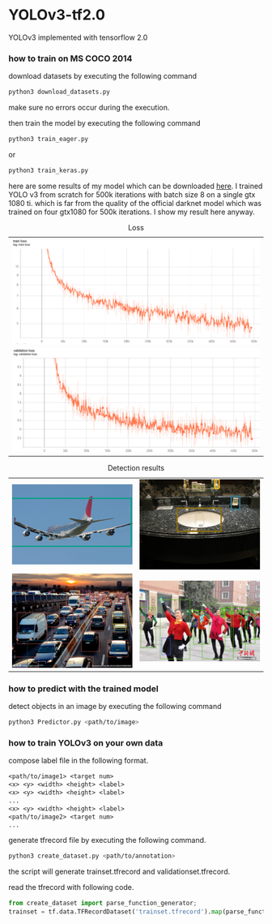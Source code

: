 # YOLOv3-tf2.0

YOLOv3 implemented with tensorflow 2.0

### how to train on MS COCO 2014

download datasets by executing the following command

```Bash
python3 download_datasets.py
```

make sure no errors occur during the execution.

then train the model by executing the following command

```Bash
python3 train_eager.py
```
or
```Bash
python3 train_keras.py
```

here are some results of my model which can be downloaded [here](#). I trained YOLO v3 from scratch for 500k iterations with batch size 8 on a single gtx 1080 ti. which is far from the quality of the official darknet model which was trained on four gtx1080 for 500k iterations. I show my result here anyway.

<p align="center">
  <table>  
    <caption>Loss</caption>
    <tr><td><img src="pics/train_loss.png" alt="train loss" width="800" /></td></tr>
    <tr><td><img src="pics/validation_loss.png" alt="validation loss" width="800" /></td></tr>
  </table>
</p>
<p align="center">
 <table>
    <caption>Detection results</caption>
    <tr>
      <td><img src="pics/detection1.png" width="400" /></td>
      <td><img src="pics/detection2.png" width="400" /></td>
    </tr>
    <tr>
      <td><img src="pics/detection3.png" width="400" /></td>
      <td><img src="pics/detection4.png" width="400" /></td>
    </tr>
  </table>
</p>

### how to predict with the trained model

detect objects in an image by executing the following command

```bash
python3 Predictor.py <path/to/image>
```

### how to train YOLOv3 on your own data

compose label file in the following format.

```text
<path/to/image1> <target num>
<x> <y> <width> <height> <label>
<x> <y> <width> <height> <label>
...
<x> <y> <width> <height> <label>
<path/to/image2> <target num>
...
```

generate tfrecord file by executing the following command.

```bash
python3 create_dataset.py <path/to/annotation>
```

the script will generate trainset.tfrecord and validationset.tfrecord.

read the tfrecord with following code.

```python
from create_dataset import parse_function_generator;
trainset = tf.data.TFRecordDataset('trainset.tfrecord').map(parse_function_generator(num_classes = num_classes)).repeat(100).shuffle(batch_size).batch(batch_size).prefetch(tf.data.experimental.AUTOTUNE);
```


